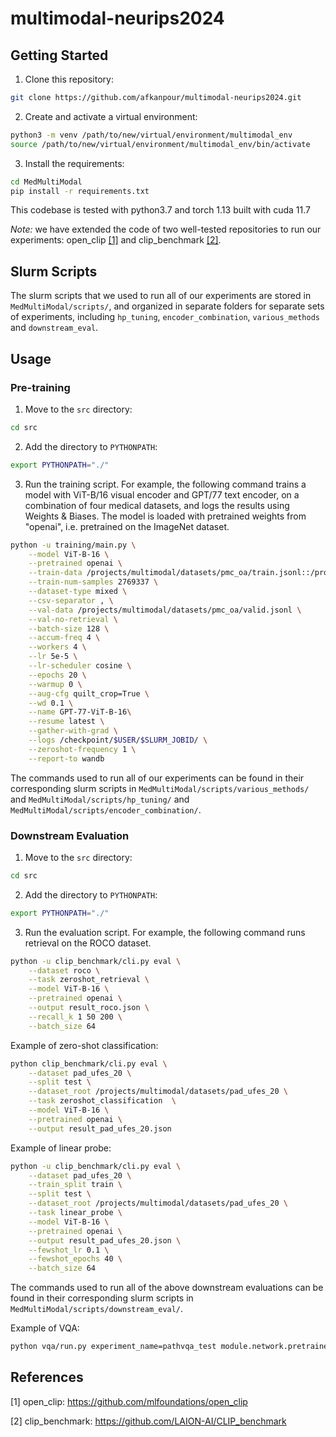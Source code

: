 # multimodal-neurips2024

## Getting Started
1. Clone this repository:
```bash
git clone https://github.com/afkanpour/multimodal-neurips2024.git
```

2. Create and activate a virtual environment:
```bash
python3 -m venv /path/to/new/virtual/environment/multimodal_env
source /path/to/new/virtual/environment/multimodal_env/bin/activate
```

3. Install the requirements:
```bash
cd MedMultiModal
pip install -r requirements.txt
```

This codebase is tested with python3.7 and torch 1.13 built with cuda 11.7

_Note:_ we have extended the code of two well-tested repositories to run our experiments: open_clip [[1]](#1) and clip_benchmark [[2]](#2).

<!-- ## Datasets
### Pre-training

### Evaluation -->

## Slurm Scripts
The slurm scripts that we used to run all of our experiments are stored in `MedMultiModal/scripts/`, and organized in separate folders for separate sets of experiments, including `hp_tuning`, `encoder_combination`, `various_methods` and `downstream_eval`.

## Usage
### Pre-training
1. Move to the `src` directory:
```bash
cd src
```

2. Add the directory to `PYTHONPATH`:
```bash
export PYTHONPATH="./"
```

3. Run the training script. For example, the following command trains a model with ViT-B/16 visual encoder and GPT/77 text encoder, on a combination of four medical datasets, and logs the results using Weights & Biases.
The model is loaded with pretrained weights from "openai", i.e. pretrained on the ImageNet dataset.
```bash
python -u training/main.py \
    --model ViT-B-16 \
    --pretrained openai \
    --train-data /projects/multimodal/datasets/pmc_oa/train.jsonl::/projects/multimodal/datasets/Quilt_1M/quilt_1m_train.csv::/projects/multimodal/datasets/mimic_cxr/mimic_cxr_double_image_train.csv::/projects/aieng/multimodal/datasets/roco/cache/radiologytraindata.csv \
    --train-num-samples 2769337 \
    --dataset-type mixed \
    --csv-separator , \
    --val-data /projects/multimodal/datasets/pmc_oa/valid.jsonl \
    --val-no-retrieval \
    --batch-size 128 \
    --accum-freq 4 \
    --workers 4 \
    --lr 5e-5 \
    --lr-scheduler cosine \
    --epochs 20 \
    --warmup 0 \
    --aug-cfg quilt_crop=True \
    --wd 0.1 \
    --name GPT-77-ViT-B-16\
    --resume latest \
    --gather-with-grad \
    --logs /checkpoint/$USER/$SLURM_JOBID/ \
    --zeroshot-frequency 1 \
    --report-to wandb
```

The commands used to run all of our experiments can be found in their corresponding slurm scripts in `MedMultiModal/scripts/various_methods/` and `MedMultiModal/scripts/hp_tuning/` and `MedMultiModal/scripts/encoder_combination/`.

### Downstream Evaluation
1. Move to the `src` directory:
```bash
cd src
```

2. Add the directory to `PYTHONPATH`:
```bash
export PYTHONPATH="./"
```

3. Run the evaluation script. 
For example, the following command runs retrieval on the ROCO dataset.
```bash
python -u clip_benchmark/cli.py eval \
    --dataset roco \
    --task zeroshot_retrieval \
    --model ViT-B-16 \
    --pretrained openai \
    --output result_roco.json \
    --recall_k 1 50 200 \
    --batch_size 64
```

Example of zero-shot classification:
```bash
python clip_benchmark/cli.py eval \
    --dataset pad_ufes_20 \
    --split test \
    --dataset_root /projects/multimodal/datasets/pad_ufes_20 \
    --task zeroshot_classification  \
    --model ViT-B-16 \
    --pretrained openai \
    --output result_pad_ufes_20.json
```

Example of linear probe:
```bash
python -u clip_benchmark/cli.py eval \
    --dataset pad_ufes_20 \
    --train_split train \
    --split test \
    --dataset_root /projects/multimodal/datasets/pad_ufes_20 \
    --task linear_probe \
    --model ViT-B-16 \
    --pretrained openai \
    --output result_pad_ufes_20.json \
    --fewshot_lr 0.1 \
    --fewshot_epochs 40 \
    --batch_size 64
```
The commands used to run all of the above downstream evaluations can be found in their corresponding slurm scripts in 
`MedMultiModal/scripts/downstream_eval/`.

Example of VQA:
```bash
python vqa/run.py experiment_name=pathvqa_test module.network.pretrained=<path_to_pretrained_model>
```

## References
<a id="1">[1]</a> open_clip: https://github.com/mlfoundations/open_clip

<a id="2">[2]</a> clip_benchmark: https://github.com/LAION-AI/CLIP_benchmark